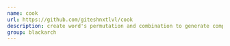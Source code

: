 ```yaml
---
name: cook
url: https://github.com/giteshnxtlvl/cook
description: create word's permutation and combination to generate complex wordlists and passwords. URL : https://github.com/giteshnxtlvl/cook Groups : blackarch blackarch-automation
group: blackarch
---
```

